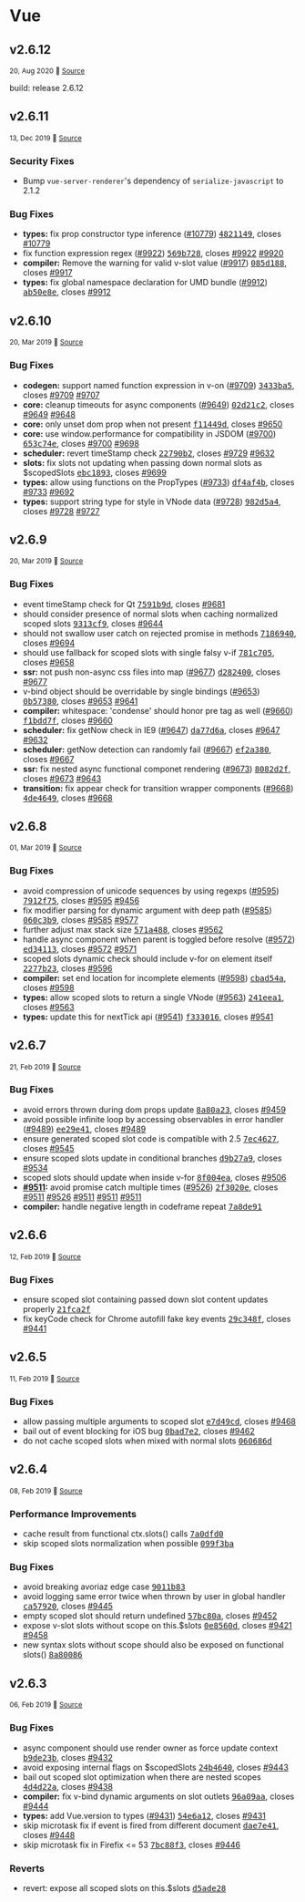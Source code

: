 # Vue

## v2.6.12
<p style="font-size:12px;"> 20, Aug 2020 🔗 
<a href="https://github.com/vuejs/vue/releases/tag/v2.6.12" target="_blank"> 
Source </a></p>
<p>build: release 2.6.12</p>

## v2.6.11
<p style="font-size:12px;"> 13, Dec 2019 🔗 
<a href="https://github.com/vuejs/vue/releases/tag/v2.6.11" target="_blank"> 
Source </a></p>
<h3>Security Fixes</h3>
<ul>
<li>Bump <code>vue-server-renderer</code>'s dependency of <code>serialize-javascript</code> to 2.1.2</li>
</ul>
<h3>Bug Fixes</h3>
<ul>
<li><strong>types:</strong> fix prop constructor type inference (<a class="issue-link js-issue-link" href="https://github.com/vuejs/vue/pull/10779">#10779</a>) <a class="commit-link" href="https://github.com/vuejs/vue/commit/4821149b8bbd4650b1d9c9c3cfbb539ac1e24589"><tt>4821149</tt></a>, closes <a class="issue-link js-issue-link" href="https://github.com/vuejs/vue/pull/10779">#10779</a></li>
<li>fix function expression regex (<a class="issue-link js-issue-link" href="https://github.com/vuejs/vue/pull/9922">#9922</a>) <a class="commit-link" href="https://github.com/vuejs/vue/commit/569b728ab19d1956bf935a98c9c65a03d92ac85f"><tt>569b728</tt></a>, closes <a class="issue-link js-issue-link" href="https://github.com/vuejs/vue/pull/9922">#9922</a> <a class="issue-link js-issue-link" href="https://github.com/vuejs/vue/issues/9920">#9920</a></li>
<li><strong>compiler:</strong> Remove the warning for valid v-slot value (<a class="issue-link js-issue-link" href="https://github.com/vuejs/vue/pull/9917">#9917</a>) <a class="commit-link" href="https://github.com/vuejs/vue/commit/085d188379af98e9f482d7e2009ebfd771bd7ca5"><tt>085d188</tt></a>, closes <a class="issue-link js-issue-link" href="https://github.com/vuejs/vue/pull/9917">#9917</a></li>
<li><strong>types:</strong> fix global namespace declaration for UMD bundle (<a class="issue-link js-issue-link" href="https://github.com/vuejs/vue/pull/9912">#9912</a>) <a class="commit-link" href="https://github.com/vuejs/vue/commit/ab50e8e1da2f4f944af683252481728485fedf16"><tt>ab50e8e</tt></a>, closes <a class="issue-link js-issue-link" href="https://github.com/vuejs/vue/pull/9912">#9912</a></li>
</ul>

## v2.6.10
<p style="font-size:12px;"> 20, Mar 2019 🔗 
<a href="https://github.com/vuejs/vue/releases/tag/v2.6.10" target="_blank"> 
Source </a></p>
<h3>Bug Fixes</h3>
<ul>
<li><strong>codegen:</strong> support named function expression in v-on (<a class="issue-link js-issue-link" href="https://github.com/vuejs/vue/pull/9709">#9709</a>) <a class="commit-link" href="https://github.com/vuejs/vue/commit/3433ba5beef9a6dd97705943c3441ebbee222afd"><tt>3433ba5</tt></a>, closes <a class="issue-link js-issue-link" href="https://github.com/vuejs/vue/pull/9709">#9709</a> <a class="issue-link js-issue-link" href="https://github.com/vuejs/vue/issues/9707">#9707</a></li>
<li><strong>core:</strong> cleanup timeouts for async components (<a class="issue-link js-issue-link" href="https://github.com/vuejs/vue/pull/9649">#9649</a>) <a class="commit-link" href="https://github.com/vuejs/vue/commit/02d21c265c239682e73b2b3f98028f2da5e7205d"><tt>02d21c2</tt></a>, closes <a class="issue-link js-issue-link" href="https://github.com/vuejs/vue/pull/9649">#9649</a> <a class="issue-link js-issue-link" href="https://github.com/vuejs/vue/issues/9648">#9648</a></li>
<li><strong>core:</strong> only unset dom prop when not present <a class="commit-link" href="https://github.com/vuejs/vue/commit/f11449d916a468651d4fd5024c37e3eebbc9941f"><tt>f11449d</tt></a>, closes <a class="issue-link js-issue-link" href="https://github.com/vuejs/vue/issues/9650">#9650</a></li>
<li><strong>core:</strong> use window.performance for compatibility in JSDOM (<a class="issue-link js-issue-link" href="https://github.com/vuejs/vue/pull/9700">#9700</a>) <a class="commit-link" href="https://github.com/vuejs/vue/commit/653c74e64e5ccd66cda94c77577984f8afa8386d"><tt>653c74e</tt></a>, closes <a class="issue-link js-issue-link" href="https://github.com/vuejs/vue/pull/9700">#9700</a> <a class="issue-link js-issue-link" href="https://github.com/vuejs/vue/issues/9698">#9698</a></li>
<li><strong>scheduler:</strong> revert timeStamp check <a class="commit-link" href="https://github.com/vuejs/vue/commit/22790b250cd5239a8379b4ec8cc3a9b570dac4bc"><tt>22790b2</tt></a>, closes <a class="issue-link js-issue-link" href="https://github.com/vuejs/vue/issues/9729">#9729</a> <a class="issue-link js-issue-link" href="https://github.com/vuejs/vue/issues/9632">#9632</a></li>
<li><strong>slots:</strong> fix slots not updating when passing down normal slots as $scopedSlots <a class="commit-link" href="https://github.com/vuejs/vue/commit/ebc1893faccd1a9d953a8e8feddcb49cf1b9004d"><tt>ebc1893</tt></a>, closes <a class="issue-link js-issue-link" href="https://github.com/vuejs/vue/issues/9699">#9699</a></li>
<li><strong>types:</strong> allow using functions on the PropTypes (<a class="issue-link js-issue-link" href="https://github.com/vuejs/vue/pull/9733">#9733</a>) <a class="commit-link" href="https://github.com/vuejs/vue/commit/df4af4bd1906b9f23b62816142fdfbd6336d3d2f"><tt>df4af4b</tt></a>, closes <a class="issue-link js-issue-link" href="https://github.com/vuejs/vue/pull/9733">#9733</a> <a class="issue-link js-issue-link" href="https://github.com/vuejs/vue/issues/9692">#9692</a></li>
<li><strong>types:</strong> support string type for style in VNode data (<a class="issue-link js-issue-link" href="https://github.com/vuejs/vue/pull/9728">#9728</a>) <a class="commit-link" href="https://github.com/vuejs/vue/commit/982d5a492fb95577217e2dacaa044eabe78a8601"><tt>982d5a4</tt></a>, closes <a class="issue-link js-issue-link" href="https://github.com/vuejs/vue/pull/9728">#9728</a> <a class="issue-link js-issue-link" href="https://github.com/vuejs/vue/issues/9727">#9727</a></li>
</ul>

## v2.6.9
<p style="font-size:12px;"> 20, Mar 2019 🔗 
<a href="https://github.com/vuejs/vue/releases/tag/v2.6.9" target="_blank"> 
Source </a></p>
<h3>Bug Fixes</h3>
<ul>
<li>event timeStamp check for Qt <a class="commit-link" href="https://github.com/vuejs/vue/commit/7591b9dc6dde314f2d32dcd7a8355f696a330979"><tt>7591b9d</tt></a>, closes <a class="issue-link js-issue-link" href="https://github.com/vuejs/vue/issues/9681">#9681</a></li>
<li>should consider presence of normal slots when caching normalized scoped slots <a class="commit-link" href="https://github.com/vuejs/vue/commit/9313cf91740e1d43c43cf9e73d905dbab913beb5"><tt>9313cf9</tt></a>, closes <a class="issue-link js-issue-link" href="https://github.com/vuejs/vue/issues/9644">#9644</a></li>
<li>should not swallow user catch on rejected promise in methods <a class="commit-link" href="https://github.com/vuejs/vue/commit/7186940143704acc4ec046132f6a56e9c983e510"><tt>7186940</tt></a>, closes <a class="issue-link js-issue-link" href="https://github.com/vuejs/vue/issues/9694">#9694</a></li>
<li>should use fallback for scoped slots with single falsy v-if <a class="commit-link" href="https://github.com/vuejs/vue/commit/781c70514e01bc402828946805bfad7437c7175e"><tt>781c705</tt></a>, closes <a class="issue-link js-issue-link" href="https://github.com/vuejs/vue/issues/9658">#9658</a></li>
<li><strong>ssr:</strong> not push non-async css files into map (<a class="issue-link js-issue-link" href="https://github.com/vuejs/vue/pull/9677">#9677</a>) <a class="commit-link" href="https://github.com/vuejs/vue/commit/d28240009c4c49fb2ef42a79206f0d9ad03f736c"><tt>d282400</tt></a>, closes <a class="issue-link js-issue-link" href="https://github.com/vuejs/vue/pull/9677">#9677</a></li>
<li>v-bind object should be overridable by single bindings (<a class="issue-link js-issue-link" href="https://github.com/vuejs/vue/pull/9653">#9653</a>) <a class="commit-link" href="https://github.com/vuejs/vue/commit/0b57380f10986c6b07e3c240acc06bfd2eddfd1b"><tt>0b57380</tt></a>, closes <a class="issue-link js-issue-link" href="https://github.com/vuejs/vue/pull/9653">#9653</a> <a class="issue-link js-issue-link" href="https://github.com/vuejs/vue/issues/9641">#9641</a></li>
<li><strong>compiler:</strong> whitespace: 'condense' should honor pre tag as well (<a class="issue-link js-issue-link" href="https://github.com/vuejs/vue/pull/9660">#9660</a>) <a class="commit-link" href="https://github.com/vuejs/vue/commit/f1bdd7ff9d1fc86f7a8ad8d5cb6d9abc7b2e47f3"><tt>f1bdd7f</tt></a>, closes <a class="issue-link js-issue-link" href="https://github.com/vuejs/vue/pull/9660">#9660</a></li>
<li><strong>scheduler:</strong> fix getNow check in IE9 (<a class="issue-link js-issue-link" href="https://github.com/vuejs/vue/pull/9647">#9647</a>) <a class="commit-link" href="https://github.com/vuejs/vue/commit/da77d6a98bdccd8a2c8bfdfe6b9cb46efcb1193c"><tt>da77d6a</tt></a>, closes <a class="issue-link js-issue-link" href="https://github.com/vuejs/vue/pull/9647">#9647</a> <a class="issue-link js-issue-link" href="https://github.com/vuejs/vue/issues/9632">#9632</a></li>
<li><strong>scheduler:</strong> getNow detection can randomly fail (<a class="issue-link js-issue-link" href="https://github.com/vuejs/vue/pull/9667">#9667</a>) <a class="commit-link" href="https://github.com/vuejs/vue/commit/ef2a380c6eb6bd1a7ff516c357dafa717e75a745"><tt>ef2a380</tt></a>, closes <a class="issue-link js-issue-link" href="https://github.com/vuejs/vue/pull/9667">#9667</a></li>
<li><strong>ssr:</strong> fix nested async functional componet rendering (<a class="issue-link js-issue-link" href="https://github.com/vuejs/vue/pull/9673">#9673</a>) <a class="commit-link" href="https://github.com/vuejs/vue/commit/8082d2f910d963f14c151fb445e0fcc5c975cca9"><tt>8082d2f</tt></a>, closes <a class="issue-link js-issue-link" href="https://github.com/vuejs/vue/pull/9673">#9673</a> <a class="issue-link js-issue-link" href="https://github.com/vuejs/vue/issues/9643">#9643</a></li>
<li><strong>transition:</strong> fix appear check for transition wrapper components (<a class="issue-link js-issue-link" href="https://github.com/vuejs/vue/pull/9668">#9668</a>) <a class="commit-link" href="https://github.com/vuejs/vue/commit/4de4649d9637262a9b007720b59f80ac72a5620c"><tt>4de4649</tt></a>, closes <a class="issue-link js-issue-link" href="https://github.com/vuejs/vue/pull/9668">#9668</a></li>
</ul>

## v2.6.8
<p style="font-size:12px;"> 01, Mar 2019 🔗 
<a href="https://github.com/vuejs/vue/releases/tag/v2.6.8" target="_blank"> 
Source </a></p>
<h3>Bug Fixes</h3>
<ul>
<li>avoid compression of unicode sequences by using regexps (<a class="issue-link js-issue-link" href="https://github.com/vuejs/vue/pull/9595">#9595</a>) <a class="commit-link" href="https://github.com/vuejs/vue/commit/7912f75c5eb09e0aef3e4bfd8a3bb78cad7540d7"><tt>7912f75</tt></a>, closes <a class="issue-link js-issue-link" href="https://github.com/vuejs/vue/pull/9595">#9595</a> <a class="issue-link js-issue-link" href="https://github.com/vuejs/vue/issues/9456">#9456</a></li>
<li>fix modifier parsing for dynamic argument with deep path (<a class="issue-link js-issue-link" href="https://github.com/vuejs/vue/pull/9585">#9585</a>) <a class="commit-link" href="https://github.com/vuejs/vue/commit/060c3b98efa44a9f21bcc038a2593b1cc3c782e9"><tt>060c3b9</tt></a>, closes <a class="issue-link js-issue-link" href="https://github.com/vuejs/vue/pull/9585">#9585</a> <a class="issue-link js-issue-link" href="https://github.com/vuejs/vue/issues/9577">#9577</a></li>
<li>further adjust max stack size <a class="commit-link" href="https://github.com/vuejs/vue/commit/571a4880fc06b491a280325b79fd4cbb59ceb47e"><tt>571a488</tt></a>, closes <a class="issue-link js-issue-link" href="https://github.com/vuejs/vue/issues/9562">#9562</a></li>
<li>handle async component when parent is toggled before resolve (<a class="issue-link js-issue-link" href="https://github.com/vuejs/vue/pull/9572">#9572</a>) <a class="commit-link" href="https://github.com/vuejs/vue/commit/ed341137b23315b76ba391db1b0e537950c091e1"><tt>ed34113</tt></a>, closes <a class="issue-link js-issue-link" href="https://github.com/vuejs/vue/pull/9572">#9572</a> <a class="issue-link js-issue-link" href="https://github.com/vuejs/vue/issues/9571">#9571</a></li>
<li>scoped slots dynamic check should include v-for on element itself <a class="commit-link" href="https://github.com/vuejs/vue/commit/2277b2322cf81b5830a5b85f6600e1896edc7aa9"><tt>2277b23</tt></a>, closes <a class="issue-link js-issue-link" href="https://github.com/vuejs/vue/issues/9596">#9596</a></li>
<li><strong>compiler:</strong> set end location for incomplete elements (<a class="issue-link js-issue-link" href="https://github.com/vuejs/vue/pull/9598">#9598</a>) <a class="commit-link" href="https://github.com/vuejs/vue/commit/cbad54aa52847cfc934bb925d53c53ee57fc153d"><tt>cbad54a</tt></a>, closes <a class="issue-link js-issue-link" href="https://github.com/vuejs/vue/pull/9598">#9598</a></li>
<li><strong>types:</strong> allow scoped slots to return a single VNode (<a class="issue-link js-issue-link" href="https://github.com/vuejs/vue/pull/9563">#9563</a>) <a class="commit-link" href="https://github.com/vuejs/vue/commit/241eea19a64550bfdb3f9d7e4197127997572842"><tt>241eea1</tt></a>, closes <a class="issue-link js-issue-link" href="https://github.com/vuejs/vue/pull/9563">#9563</a></li>
<li><strong>types:</strong> update this for nextTick api (<a class="issue-link js-issue-link" href="https://github.com/vuejs/vue/pull/9541">#9541</a>) <a class="commit-link" href="https://github.com/vuejs/vue/commit/f33301619d18b9392597c5230af17921c0b42466"><tt>f333016</tt></a>, closes <a class="issue-link js-issue-link" href="https://github.com/vuejs/vue/pull/9541">#9541</a></li>
</ul>

## v2.6.7
<p style="font-size:12px;"> 21, Feb 2019 🔗 
<a href="https://github.com/vuejs/vue/releases/tag/v2.6.7" target="_blank"> 
Source </a></p>
<h3>Bug Fixes</h3>
<ul>
<li>avoid errors thrown during dom props update <a class="commit-link" href="https://github.com/vuejs/vue/commit/8a80a23ecba23f92f278d664388050ffcd121385"><tt>8a80a23</tt></a>, closes <a class="issue-link js-issue-link" href="https://github.com/vuejs/vue/issues/9459">#9459</a></li>
<li>avoid possible infinite loop by accessing observables in error handler (<a class="issue-link js-issue-link" href="https://github.com/vuejs/vue/pull/9489">#9489</a>) <a class="commit-link" href="https://github.com/vuejs/vue/commit/ee29e41ef469b3ca3c793f04289075e3b128447f"><tt>ee29e41</tt></a>, closes <a class="issue-link js-issue-link" href="https://github.com/vuejs/vue/pull/9489">#9489</a></li>
<li>ensure generated scoped slot code is compatible with 2.5 <a class="commit-link" href="https://github.com/vuejs/vue/commit/7ec4627902020cccd7b3f4fbc63e1b0d6b9798cd"><tt>7ec4627</tt></a>, closes <a class="issue-link js-issue-link" href="https://github.com/vuejs/vue/issues/9545">#9545</a></li>
<li>ensure scoped slots update in conditional branches <a class="commit-link" href="https://github.com/vuejs/vue/commit/d9b27a92bd5277ee23a4e68a8bd31ecc72f4c99b"><tt>d9b27a9</tt></a>, closes <a class="issue-link js-issue-link" href="https://github.com/vuejs/vue/issues/9534">#9534</a></li>
<li>scoped slots should update when inside v-for <a class="commit-link" href="https://github.com/vuejs/vue/commit/8f004ea44e06d7764fa884212fa95c2033515928"><tt>8f004ea</tt></a>, closes <a class="issue-link js-issue-link" href="https://github.com/vuejs/vue/issues/9506">#9506</a></li>
<li><strong><a class="issue-link js-issue-link" href="https://github.com/vuejs/vue/issues/9511">#9511</a>:</strong> avoid promise catch multiple times (<a class="issue-link js-issue-link" href="https://github.com/vuejs/vue/pull/9526">#9526</a>) <a class="commit-link" href="https://github.com/vuejs/vue/commit/2f3020e9cc1ad5c878606b56bb73a30b1d9bb7d9"><tt>2f3020e</tt></a>, closes <a class="issue-link js-issue-link" href="https://github.com/vuejs/vue/issues/9511">#9511</a> <a class="issue-link js-issue-link" href="https://github.com/vuejs/vue/pull/9526">#9526</a> <a class="issue-link js-issue-link" href="https://github.com/vuejs/vue/issues/9511">#9511</a> <a class="issue-link js-issue-link" href="https://github.com/vuejs/vue/issues/9511">#9511</a> <a class="issue-link js-issue-link" href="https://github.com/vuejs/vue/issues/9511">#9511</a></li>
<li><strong>compiler:</strong> handle negative length in codeframe repeat <a class="commit-link" href="https://github.com/vuejs/vue/commit/7a8de91cd78f523fabe8452652513250871a01c6"><tt>7a8de91</tt></a></li>
</ul>

## v2.6.6
<p style="font-size:12px;"> 12, Feb 2019 🔗 
<a href="https://github.com/vuejs/vue/releases/tag/v2.6.6" target="_blank"> 
Source </a></p>
<h3>Bug Fixes</h3>
<ul>
<li>ensure scoped slot containing passed down slot content updates properly <a class="commit-link" href="https://github.com/vuejs/vue/commit/21fca2fffc3a75235a6656eb85ae40835e04bf69"><tt>21fca2f</tt></a></li>
<li>fix keyCode check for Chrome autofill fake key events <a class="commit-link" href="https://github.com/vuejs/vue/commit/29c348f3cf60c50a52cc98123f8c54fa8f5672fc"><tt>29c348f</tt></a>, closes <a class="issue-link js-issue-link" href="https://github.com/vuejs/vue/issues/9441">#9441</a></li>
</ul>

## v2.6.5
<p style="font-size:12px;"> 11, Feb 2019 🔗 
<a href="https://github.com/vuejs/vue/releases/tag/v2.6.5" target="_blank"> 
Source </a></p>
<h3>Bug Fixes</h3>
<ul>
<li>allow passing multiple arguments to scoped slot <a class="commit-link" href="https://github.com/vuejs/vue/commit/e7d49cdcf2fd9a612e0dac7a7bea318824210881"><tt>e7d49cd</tt></a>, closes <a class="issue-link js-issue-link" href="https://github.com/vuejs/vue/issues/9468">#9468</a></li>
<li>bail out of event blocking for iOS bug <a class="commit-link" href="https://github.com/vuejs/vue/commit/0bad7e2a3508b55abaa8aec2a1bd9c1127305cb4"><tt>0bad7e2</tt></a>, closes <a class="issue-link js-issue-link" href="https://github.com/vuejs/vue/issues/9462">#9462</a></li>
<li>do not cache scoped slots when mixed with normal slots <a class="commit-link" href="https://github.com/vuejs/vue/commit/060686d6ea4d013129b4d2e93d7d2e5c93e09686"><tt>060686d</tt></a></li>
</ul>

## v2.6.4
<p style="font-size:12px;"> 08, Feb 2019 🔗 
<a href="https://github.com/vuejs/vue/releases/tag/v2.6.4" target="_blank"> 
Source </a></p>
<h3>Performance Improvements</h3>
<ul>
<li>cache result from functional ctx.slots() calls <a class="commit-link" href="https://github.com/vuejs/vue/commit/7a0dfd0badf3054c95ac1ec66cc6e213f1592c95"><tt>7a0dfd0</tt></a></li>
<li>skip scoped slots normalization when possible <a class="commit-link" href="https://github.com/vuejs/vue/commit/099f3ba60085a089ff369442bdb835f3868e47c0"><tt>099f3ba</tt></a></li>
</ul>
<h3>Bug Fixes</h3>
<ul>
<li>avoid breaking avoriaz edge case <a class="commit-link" href="https://github.com/vuejs/vue/commit/9011b83db79cf2f3563f8fccb2e41b5b863c3ee9"><tt>9011b83</tt></a></li>
<li>avoid logging same error twice when thrown by user in global handler <a class="commit-link" href="https://github.com/vuejs/vue/commit/ca57920edb56000bfc87bb64f4e5e3450c03e13a"><tt>ca57920</tt></a>, closes <a class="issue-link js-issue-link" href="https://github.com/vuejs/vue/issues/9445">#9445</a></li>
<li>empty scoped slot should return undefined <a class="commit-link" href="https://github.com/vuejs/vue/commit/57bc80a546acb2bd092edd393228324b453ae4e2"><tt>57bc80a</tt></a>, closes <a class="issue-link js-issue-link" href="https://github.com/vuejs/vue/issues/9452">#9452</a></li>
<li>expose v-slot slots without scope on this.$slots <a class="commit-link" href="https://github.com/vuejs/vue/commit/0e8560d0fc1c0fbf3a52464939701e0e44543b00"><tt>0e8560d</tt></a>, closes <a class="issue-link js-issue-link" href="https://github.com/vuejs/vue/issues/9421">#9421</a> <a class="issue-link js-issue-link" href="https://github.com/vuejs/vue/issues/9458">#9458</a></li>
<li>new syntax slots without scope should also be exposed on functional slots() <a class="commit-link" href="https://github.com/vuejs/vue/commit/8a800867fe61e5aa642e1e3da91bb890d07312f7"><tt>8a80086</tt></a></li>
</ul>

## v2.6.3
<p style="font-size:12px;"> 06, Feb 2019 🔗 
<a href="https://github.com/vuejs/vue/releases/tag/v2.6.3" target="_blank"> 
Source </a></p>
<h3>Bug Fixes</h3>
<ul>
<li>async component should use render owner as force update context <a class="commit-link" href="https://github.com/vuejs/vue/commit/b9de23b1008b52deca7e7df40843e318a42f3f53"><tt>b9de23b</tt></a>, closes <a class="issue-link js-issue-link" href="https://github.com/vuejs/vue/issues/9432">#9432</a></li>
<li>avoid exposing internal flags on $scopedSlots <a class="commit-link" href="https://github.com/vuejs/vue/commit/24b4640c1f268722f5ab8f03e68e2df897cfbdf6"><tt>24b4640</tt></a>, closes <a class="issue-link js-issue-link" href="https://github.com/vuejs/vue/issues/9443">#9443</a></li>
<li>bail out scoped slot optimization when there are nested scopes <a class="commit-link" href="https://github.com/vuejs/vue/commit/4d4d22a3f6017c46d08b67afe46af43027b06629"><tt>4d4d22a</tt></a>, closes <a class="issue-link js-issue-link" href="https://github.com/vuejs/vue/issues/9438">#9438</a></li>
<li><strong>compiler:</strong> fix v-bind dynamic arguments on slot outlets <a class="commit-link" href="https://github.com/vuejs/vue/commit/96a09aad99bdecbcc0e5c420077bf41893d4a745"><tt>96a09aa</tt></a>, closes <a class="issue-link js-issue-link" href="https://github.com/vuejs/vue/issues/9444">#9444</a></li>
<li><strong>types:</strong> add Vue.version to types (<a class="issue-link js-issue-link" href="https://github.com/vuejs/vue/pull/9431">#9431</a>) <a class="commit-link" href="https://github.com/vuejs/vue/commit/54e6a121e992f20c03f104533caa4c59e59b1ee7"><tt>54e6a12</tt></a>, closes <a class="issue-link js-issue-link" href="https://github.com/vuejs/vue/pull/9431">#9431</a></li>
<li>skip microtask fix if event is fired from different document <a class="commit-link" href="https://github.com/vuejs/vue/commit/dae7e4182fbbb41e599953cc22e5d54dbb164070"><tt>dae7e41</tt></a>, closes <a class="issue-link js-issue-link" href="https://github.com/vuejs/vue/issues/9448">#9448</a></li>
<li>skip microtask fix in Firefix &lt;= 53 <a class="commit-link" href="https://github.com/vuejs/vue/commit/7bc88f30c3eadded07dd5b460d1e7cb9342d017c"><tt>7bc88f3</tt></a>, closes <a class="issue-link js-issue-link" href="https://github.com/vuejs/vue/issues/9446">#9446</a></li>
</ul>
<h3>Reverts</h3>
<ul>
<li>revert: expose all scoped slots on this.$slots <a class="commit-link" href="https://github.com/vuejs/vue/commit/d5ade28652b07303ac6b713813792752ae5e4e04"><tt>d5ade28</tt></a></li>
</ul>
